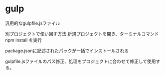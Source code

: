 # gulp
汎用的なgulpfile.jsファイル

別プロジェクトで使い回す方法
新規プロジェクトを開き、ターミナルコマンド
npm install
を実行

package.jsonに記述されたパックが一括でインストールされる

gulpfile.jsファイルのパス修正、処理をプロジェクトに合わせて修正して使用する。

